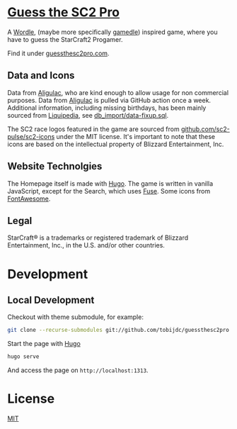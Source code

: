 # [Guess the SC2 Pro](https://guessthesc2pro.com/)

A [Wordle](https://www.nytimes.com/games/wordle/index.html), (maybe more specifically [gamedle](https://www.gamedle.wtf/guess)) inspired game, where you have to guess the StarCraft2 Progamer.

Find it under [guessthesc2pro.com](https://guessthesc2pro.com/).

## Data and Icons

Data from [Aligulac](http://aligulac.com/), who are kind enough to allow usage for non commercial purposes. Data from [Aligulac](http://aligulac.com/) is pulled via GitHub action once a week.
Additional information, including missing birthdays, has been mainly sourced from [Liquipedia](https://liquipedia.net/starcraft2/), see [db_import/data-fixup.sql](./db_import/data-fixup.sql).

The SC2 race logos featured in the game are sourced from [github.com/sc2-pulse/sc2-icons](https://github.com/sc2-pulse/sc2-icons) under the MIT license. It's important to note that these icons are based on the intellectual property of Blizzard Entertainment, Inc.

## Website Technolgies

The Homepage itself is made with [Hugo](https://gohugo.io/).
The game is written in vanilla JavaScript, except for the Search, which uses [Fuse](https://www.fusejs.io/).
Some icons from [FontAwesome](https://fontawesome.com/).

## Legal

StarCraft® is a trademarks or registered trademark of Blizzard Entertainment, Inc., in the U.S. and/or other countries.

# Development

## Local Development

Checkout with theme submodule, for example:

```sh
git clone --recurse-submodules git://github.com/tobijdc/guessthesc2pro
```

Start the page with [Hugo](https://gohugo.io/)

```sh
hugo serve
```

And access the page on `http://localhost:1313`.

# License

[MIT](LICENSE.md)
